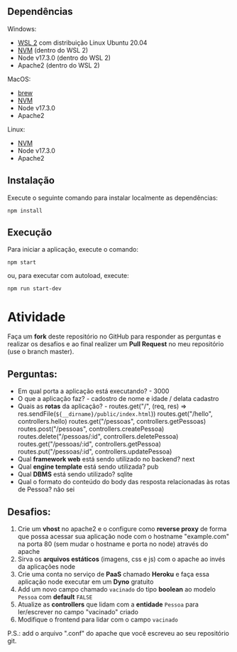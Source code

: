 ## Dependências

Windows:
- [WSL 2](https://docs.microsoft.com/pt-br/windows/wsl/install) com distribuição Linux Ubuntu 20.04
- [NVM](https://github.com/nvm-sh/nvm) (dentro do WSL 2)
- Node v17.3.0 (dentro do WSL 2)
- Apache2 (dentro do WSL 2)

MacOS:
- [brew](https://brew.sh/index_pt-br)
- [NVM](https://github.com/nvm-sh/nvm)
- Node v17.3.0
- Apache2

Linux:
- [NVM](https://github.com/nvm-sh/nvm)
- Node v17.3.0
- Apache2

## Instalação

Execute o seguinte comando para instalar localmente as dependências:

```
npm install
```
## Execução

Para iniciar a aplicação, execute o comando:
```
npm start
```

ou, para executar com autoload, execute:

```
npm run start-dev
```

# Atividade

Faça um **fork** deste repositório no GitHub para responder as perguntas e realizar os desafios e ao final realizer um **Pull Request** no meu repositório (use o branch master).

## Perguntas:

- Em qual porta a aplicação está executando? - 3000
- O que a aplicação faz? - cadostro de nome e idade /  delata cadastro
- Quais as **rotas** da aplicação? - routes.get("/", (req, res) => res.sendFile(`${__dirname}/public/index.html`))
                                                routes.get("/hello", controllers.hello)
                                                routes.get("/pessoas", controllers.getPessoas)
                                                routes.post("/pessoas", controllers.createPessoa)
                                                routes.delete("/pessoas/:id", controllers.deletePessoa)
                                                routes.get("/pessoas/:id", controllers.getPessoa)
                                                routes.put("/pessoas/:id", controllers.updatePessoa)
- Qual **framework web** está sendo utilizado no backend?  next
- Qual **engine template** está sendo utilizada? pub
- Qual **DBMS** está sendo utilizado? sqlite
- Qual o formato do conteúdo do body das resposta relacionadas às rotas de Pessoa? não sei

## Desafios:

1. Crie um **vhost** no apache2 e o configure como **reverse proxy** de forma que possa acessar sua aplicação node com o hostname "example.com" na porta 80 (sem mudar o hostname e porta no node) através do apache
2. Sirva os **arquivos estáticos** (imagens, css e js) com o apache ao invés da aplicações node
3. Crie uma conta no serviço de **PaaS** chamado **Heroku** e faça essa aplicação node executar em um **Dyno** gratuito
4. Add um novo campo chamado `vacinado` do tipo **boolean** ao modelo `Pessoa` com **default** `FALSE`
5. Atualize as **controllers** que lidam com a **entidade** `Pessoa` para ler/escrever no campo "vacinado" criado
6. Modifique o frontend para lidar com o campo `vacinado`

P.S.: add o arquivo ".conf" do apache que você escreveu ao seu repositório git.
